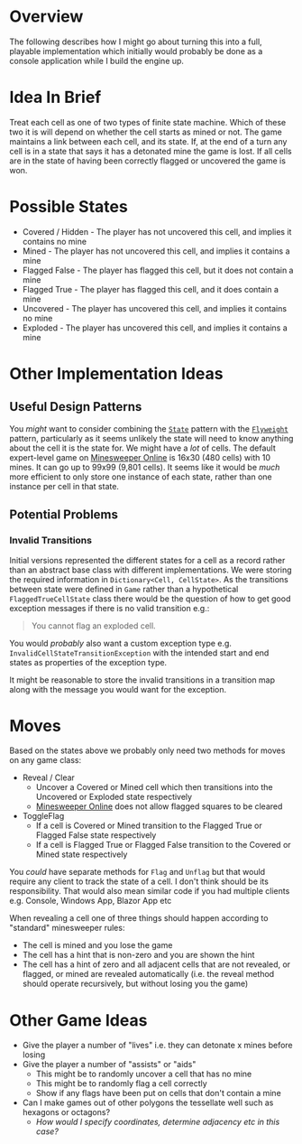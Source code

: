 # Overview

The following describes how I might go about turning this into a full, playable implementation which initially would probably be done as a console application while I build the engine up.

# Idea In Brief

Treat each cell as one of two types of finite state machine. Which of these two it is will depend on whether the cell starts as mined or not. The game maintains a link between each cell, and its state. If, at the end of a turn any cell is in a state that says it has a detonated mine the game is lost. If all cells are in the state of having been correctly flagged or uncovered the game is won.

# Possible States

* Covered / Hidden - The player has not uncovered this cell, and implies it contains no mine
* Mined - The player has not uncovered this cell, and implies it contains a mine
* Flagged False - The player has flagged this cell, but it does not contain a mine
* Flagged True - The player has flagged this cell, and it does contain a mine
* Uncovered - The player has uncovered this cell, and implies it contains no mine
* Exploded - The player has uncovered this cell, and implies it contains a mine

# Other Implementation Ideas

## Useful Design Patterns

You _might_ want to consider combining the [`State`](https://en.wikipedia.org/wiki/State_pattern) pattern with the [`Flyweight`](https://en.wikipedia.org/wiki/Flyweight_pattern) pattern, particularly as it seems unlikely the state will need to know anything about the cell it is the state for. We might have a _lot_ of cells. The default expert-level game on [Minesweeper Online](https://minesweeperonline.com/) is 16x30 (480 cells) with 10 mines. It can go up to 99x99 (9,801 cells). It seems like it would be _much_ more efficient to only store one instance of each state, rather than one instance per cell in that state.

## Potential Problems

### Invalid Transitions

Initial versions represented the different states for a cell as a record rather than an abstract base class with different implementations. We were storing the required information in `Dictionary<Cell, CellState>`. As the transitions between state were defined in `Game` rather than a hypothetical `FlaggedTrueCellState` class there would be the question of how to get good exception messages if there is no valid transition e.g.:

> You cannot flag an exploded cell.

You would _probably_ also want a custom exception type e.g. `InvalidCellStateTransitionException` with the intended start and end states as properties of the exception type.

It might be reasonable to store the invalid transitions in a transition map along with the message you would want for the exception.

# Moves

Based on the states above we probably only need two methods for moves on any game class:

* Reveal / Clear
  * Uncover a Covered or Mined cell which then transitions into the Uncovered or Exploded state respectively
  * [Minesweeper Online](https://minesweeperonline.com/) does not allow flagged squares to be cleared
* ToggleFlag
  * If a cell is Covered or Mined transition to the Flagged True or Flagged False state respectively
  * If a cell is Flagged True or Flagged False transition to the Covered or Mined state respectively

You _could_ have separate methods for `Flag` and `Unflag` but that would require any client to track the state of a cell. I don't think should be its responsibility. That would also mean similar code if you had multiple clients e.g. Console, Windows App, Blazor App etc

When revealing a cell one of three things should happen according to "standard" minesweeper rules:

* The cell is mined and you lose the game
* The cell has a hint that is non-zero and you are shown the hint
* The cell has a hint of zero and all adjacent cells that are not revealed, or flagged, or mined are revealed automatically (i.e. the reveal method should operate recursively, but without losing you the game)

# Other Game Ideas

* Give the player a number of "lives" i.e. they can detonate x mines before losing
* Give the player a number of "assists" or "aids"
  * This might be to randomly uncover a cell that has no mine
  * This might be to randomly flag a cell correctly
  * Show if any flags have been put on cells that don't contain a mine
* Can I make games out of other polygons the tessellate well such as hexagons or octagons?
  * _How would I specify coordinates, determine adjacency etc in this case?_